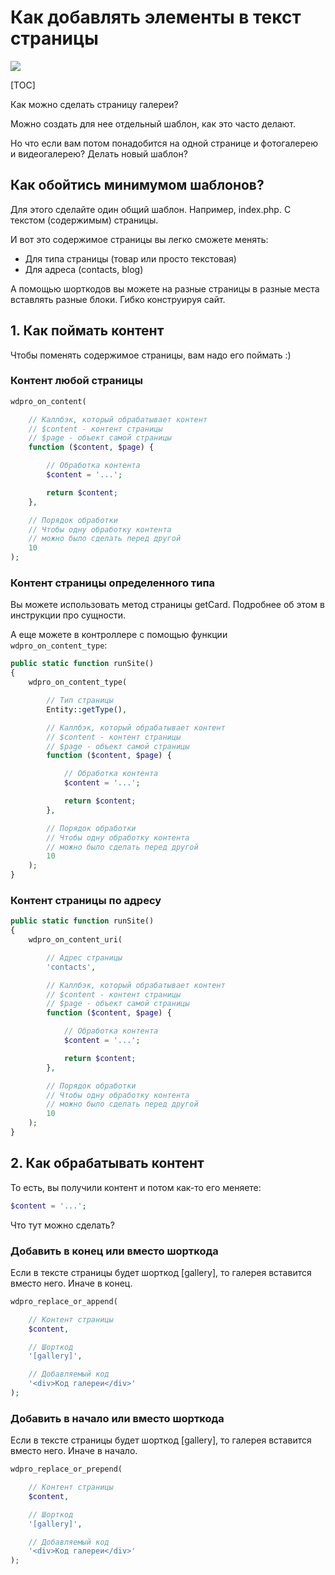 # Как добавлять элементы в текст страницы

[![](http://img.youtube.com/vi/3hNRofCZivw/0.jpg)](http://www.youtube.com/watch?v=3hNRofCZivw "")

[TOC]

Как можно сделать страницу галереи?

Можно создать для нее отдельный шаблон, как это часто делают.

Но что если вам потом понадобится на одной странице и фотогалерею и видеогалерею? Делать новый шаблон?



## Как обойтись минимумом шаблонов?

Для этого сделайте один общий шаблон. Например, index.php. С текстом (содержимым) страницы.

И вот это содержимое страницы вы легко сможете менять:

* Для типа страницы (товар или просто текстовая)
* Для адреса (contacts, blog)

А помощью шорткодов вы можете на разные страницы в разные места вставлять разные блоки. Гибко конструируя сайт.

## 1. Как поймать контент

Чтобы поменять содержимое страницы, вам надо его поймать :)

### Контент любой страницы

```php
wdpro_on_content(

    // Каллбэк, который обрабатывает контент
    // $content - контент страницы
    // $page - объект самой страницы
    function ($content, $page) {

        // Обработка контента
        $content = '...';

        return $content;
    },

    // Порядок обработки
    // Чтобы одну обработку контента
    // можно было сделать перед другой
    10
);
```



### Контент страницы определенного типа

Вы можете использовать метод страницы getCard. Подробнее об этом в инструкции про сущности.

А еще можете в контроллере с помощью функции `wdpro_on_content_type`:

```php
public static function runSite()
{
    wdpro_on_content_type(

        // Тип страницы
        Entity::getType(),

        // Каллбэк, который обрабатывает контент
        // $content - контент страницы
        // $page - объект самой страницы
        function ($content, $page) {

            // Обработка контента
            $content = '...';

            return $content;
        },

        // Порядок обработки
        // Чтобы одну обработку контента
        // можно было сделать перед другой
        10
    );
}
```



### Контент страницы по адресу

```php
public static function runSite()
{
    wdpro_on_content_uri(

        // Адрес страницы
        'contacts',

		// Каллбэк, который обрабатывает контент
        // $content - контент страницы
        // $page - объект самой страницы
        function ($content, $page) {

            // Обработка контента
            $content = '...';

            return $content;
        },

        // Порядок обработки
        // Чтобы одну обработку контента
        // можно было сделать перед другой
        10
    );
}
```



## 2. Как обрабатывать контент

То есть, вы получили контент и потом как-то его меняете:

```php
$content = '...';
```

Что тут можно сделать?

### Добавить в конец или вместо шорткода

Если в тексте страницы будет шорткод [gallery], то галерея вставится вместо него. Иначе в конец.

```php
wdpro_replace_or_append(

    // Контент страницы
    $content,

    // Шорткод
    '[gallery]',

    // Добавляемый код
    '<div>Код галереи</div>'
);
```

### Добавить в начало или вместо шорткода

Если в тексте страницы будет шорткод [gallery], то галерея вставится вместо него. Иначе в начало.

```php
wdpro_replace_or_prepend(

    // Контент страницы
    $content,

    // Шорткод
    '[gallery]',

    // Добавляемый код
    '<div>Код галереи</div>'
);
```

